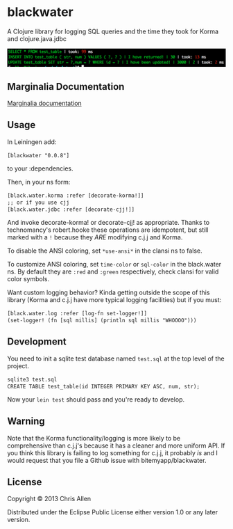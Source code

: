 # blackwater

A Clojure library for logging SQL queries and the time they took for Korma and clojure.java.jdbc

![alt text](screenie.png "example image of blackwater output")

## Marginalia Documentation

[Marginalia documentation](https://rawgithub.com/bitemyapp/blackwater/master/docs/uberdoc.html)

## Usage

In Leiningen add:

    [blackwater "0.0.8"]

to your :dependencies.

Then, in your ns form:

    [black.water.korma :refer [decorate-korma!]]
    ;; or if you use cjj
    [black.water.jdbc :refer [decorate-cjj!]]

And invoke decorate-korma! or decorate-cjj! as appropriate. Thanks to technomancy's robert.hooke these operations are idempotent, but still marked with a `!` because they *ARE* modifying c.j.j and Korma.

To disable the ANSI coloring, set `*use-ansi*` in the clansi ns to false.

To customize ANSI coloring, set `time-color` or `sql-color` in the black.water ns. By default they are `:red` and `:green` respectively, check clansi for valid color symbols.

Want custom logging behavior? Kinda getting outside the scope of this library (Korma and c.j.j have more typical logging facilities) but if you must:

    [black.water.log :refer [log-fn set-logger!]]
    (set-logger! (fn [sql millis] (println sql millis "WHOOOO")))

## Development

You need to init a sqlite test database named `test.sql` at the top level of the project.

    sqlite3 test.sql
    CREATE TABLE test_table(id INTEGER PRIMARY KEY ASC, num, str);

Now your `lein test` should pass and you're ready to develop.

## Warning

Note that the Korma functionality/logging is more likely to be comprehensive than c.j.j's because it has a cleaner and more uniform API. If you think this library is failing to log something for c.j.j, it probably *is* and I would request that you file a Github issue with bitemyapp/blackwater.

## License

Copyright © 2013 Chris Allen

Distributed under the Eclipse Public License either version 1.0 or any later version.
